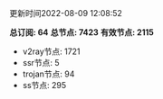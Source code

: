 更新时间2022-08-09 12:08:52

**总订阅: 64**
**总节点: 7423**
**有效节点: 2115**
- v2ray节点: 1721
- ssr节点: 5
- trojan节点: 94
- ss节点: 295
